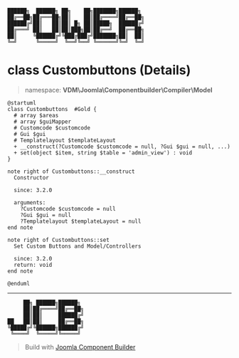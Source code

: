 ```
██████╗  ██████╗ ██╗    ██╗███████╗██████╗
██╔══██╗██╔═══██╗██║    ██║██╔════╝██╔══██╗
██████╔╝██║   ██║██║ █╗ ██║█████╗  ██████╔╝
██╔═══╝ ██║   ██║██║███╗██║██╔══╝  ██╔══██╗
██║     ╚██████╔╝╚███╔███╔╝███████╗██║  ██║
╚═╝      ╚═════╝  ╚══╝╚══╝ ╚══════╝╚═╝  ╚═╝
```
# class Custombuttons (Details)
> namespace: **VDM\Joomla\Componentbuilder\Compiler\Model**
```uml
@startuml
class Custombuttons  #Gold {
  # array $areas
  # array $guiMapper
  # Customcode $customcode
  # Gui $gui
  # Templatelayout $templateLayout
  + __construct(?Customcode $customcode = null, ?Gui $gui = null, ...)
  + set(object $item, string $table = 'admin_view') : void
}

note right of Custombuttons::__construct
  Constructor

  since: 3.2.0
  
  arguments:
    ?Customcode $customcode = null
    ?Gui $gui = null
    ?Templatelayout $templateLayout = null
end note

note right of Custombuttons::set
  Set Custom Buttons and Model/Controllers

  since: 3.2.0
  return: void
end note
 
@enduml
```

---
```
     ██╗ ██████╗██████╗
     ██║██╔════╝██╔══██╗
     ██║██║     ██████╔╝
██   ██║██║     ██╔══██╗
╚█████╔╝╚██████╗██████╔╝
 ╚════╝  ╚═════╝╚═════╝
```
> Build with [Joomla Component Builder](https://git.vdm.dev/joomla/Component-Builder)

